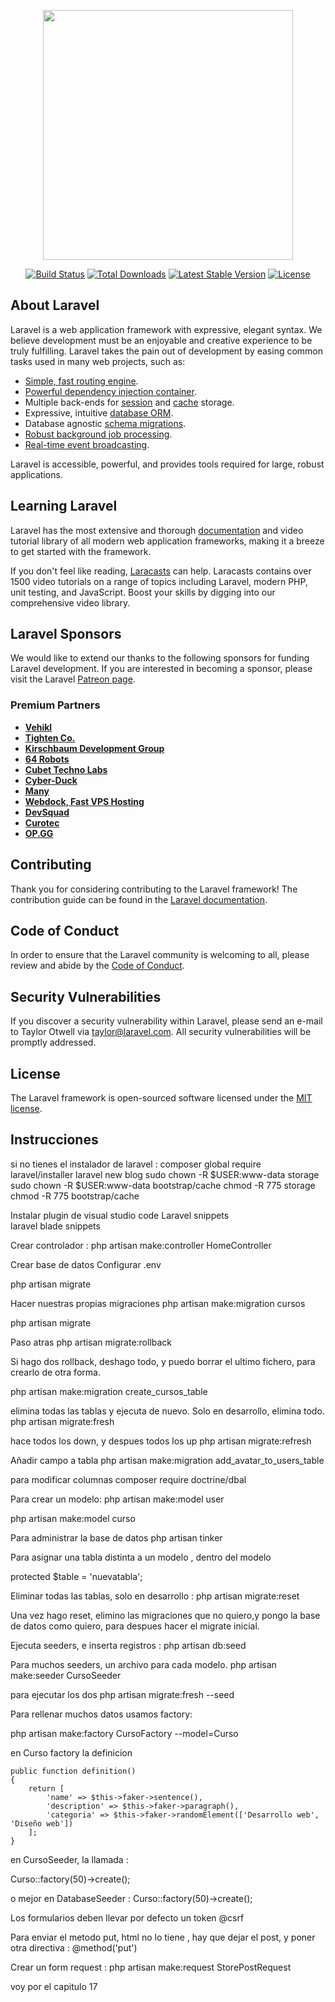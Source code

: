 <p align="center"><a href="https://laravel.com" target="_blank"><img src="https://raw.githubusercontent.com/laravel/art/master/logo-lockup/5%20SVG/2%20CMYK/1%20Full%20Color/laravel-logolockup-cmyk-red.svg" width="400"></a></p>

<p align="center">
<a href="https://travis-ci.org/laravel/framework"><img src="https://travis-ci.org/laravel/framework.svg" alt="Build Status"></a>
<a href="https://packagist.org/packages/laravel/framework"><img src="https://img.shields.io/packagist/dt/laravel/framework" alt="Total Downloads"></a>
<a href="https://packagist.org/packages/laravel/framework"><img src="https://img.shields.io/packagist/v/laravel/framework" alt="Latest Stable Version"></a>
<a href="https://packagist.org/packages/laravel/framework"><img src="https://img.shields.io/packagist/l/laravel/framework" alt="License"></a>
</p>

## About Laravel

Laravel is a web application framework with expressive, elegant syntax. We believe development must be an enjoyable and creative experience to be truly fulfilling. Laravel takes the pain out of development by easing common tasks used in many web projects, such as:

- [Simple, fast routing engine](https://laravel.com/docs/routing).
- [Powerful dependency injection container](https://laravel.com/docs/container).
- Multiple back-ends for [session](https://laravel.com/docs/session) and [cache](https://laravel.com/docs/cache) storage.
- Expressive, intuitive [database ORM](https://laravel.com/docs/eloquent).
- Database agnostic [schema migrations](https://laravel.com/docs/migrations).
- [Robust background job processing](https://laravel.com/docs/queues).
- [Real-time event broadcasting](https://laravel.com/docs/broadcasting).

Laravel is accessible, powerful, and provides tools required for large, robust applications.

## Learning Laravel

Laravel has the most extensive and thorough [documentation](https://laravel.com/docs) and video tutorial library of all modern web application frameworks, making it a breeze to get started with the framework.

If you don't feel like reading, [Laracasts](https://laracasts.com) can help. Laracasts contains over 1500 video tutorials on a range of topics including Laravel, modern PHP, unit testing, and JavaScript. Boost your skills by digging into our comprehensive video library.

## Laravel Sponsors

We would like to extend our thanks to the following sponsors for funding Laravel development. If you are interested in becoming a sponsor, please visit the Laravel [Patreon page](https://patreon.com/taylorotwell).

### Premium Partners

- **[Vehikl](https://vehikl.com/)**
- **[Tighten Co.](https://tighten.co)**
- **[Kirschbaum Development Group](https://kirschbaumdevelopment.com)**
- **[64 Robots](https://64robots.com)**
- **[Cubet Techno Labs](https://cubettech.com)**
- **[Cyber-Duck](https://cyber-duck.co.uk)**
- **[Many](https://www.many.co.uk)**
- **[Webdock, Fast VPS Hosting](https://www.webdock.io/en)**
- **[DevSquad](https://devsquad.com)**
- **[Curotec](https://www.curotec.com/services/technologies/laravel/)**
- **[OP.GG](https://op.gg)**

## Contributing

Thank you for considering contributing to the Laravel framework! The contribution guide can be found in the [Laravel documentation](https://laravel.com/docs/contributions).

## Code of Conduct

In order to ensure that the Laravel community is welcoming to all, please review and abide by the [Code of Conduct](https://laravel.com/docs/contributions#code-of-conduct).

## Security Vulnerabilities

If you discover a security vulnerability within Laravel, please send an e-mail to Taylor Otwell via [taylor@laravel.com](mailto:taylor@laravel.com). All security vulnerabilities will be promptly addressed.

## License

The Laravel framework is open-sourced software licensed under the [MIT license](https://opensource.org/licenses/MIT).


## Instrucciones
si no tienes el instalador de laravel :
composer global require laravel/installer
laravel new blog
sudo chown -R $USER:www-data storage
sudo chown -R $USER:www-data bootstrap/cache
chmod -R 775 storage
chmod -R 775 bootstrap/cache


Instalar plugin de visual studio code Laravel snippets  
laravel blade snippets

Crear controlador :
php artisan make:controller HomeController


Crear base de datos
Configurar .env

php artisan migrate

Hacer nuestras propias migraciones
php artisan make:migration cursos

php artisan migrate

Paso atras
php artisan migrate:rollback

Si hago dos rollback, deshago todo, y puedo borrar el ultimo fichero, para crearlo de otra forma.

php artisan make:migration create_cursos_table

elimina todas las tablas y ejecuta de nuevo. Solo en desarrollo, elimina todo.
php artisan migrate:fresh

hace todos los down, y despues todos los up
php artisan migrate:refresh

Añadir campo a tabla
php artisan make:migration add_avatar_to_users_table


para modificar columnas 
composer require doctrine/dbal

Para crear un modelo:
php artisan make:model user

php artisan make:model curso

Para administrar la base de datos
php artisan tinker

Para asignar una tabla distinta a un modelo , dentro del modelo

protected $table = 'nuevatabla';

Eliminar todas las tablas, solo en desarrollo :
php artisan migrate:reset

Una vez hago reset, elimino las migraciones que no quiero,y pongo la base de datos como quiero, para despues hacer el migrate inicial.


Ejecuta seeders, e inserta registros :
php artisan db:seed

Para muchos seeders, un archivo para cada modelo.
php artisan make:seeder CursoSeeder

para ejecutar los dos
php artisan migrate:fresh --seed

Para rellenar muchos datos usamos factory:

php artisan make:factory CursoFactory --model=Curso

en Curso factory la definicion

    public function definition()
    {
        return [
            'name' => $this->faker->sentence(),
            'description' => $this->faker->paragraph(),
            'categoria' => $this->faker->randomElement(['Desarrollo web', 'Diseño web'])
        ];
    }

en CursoSeeder, la llamada :

Curso::factory(50)->create();

o mejor en DatabaseSeeder : 
Curso::factory(50)->create();


Los formularios deben llevar por defecto un token @csrf

Para enviar el metodo put, html no lo tiene , hay que dejar el post, y poner otra directiva :
@method('put')

Crear un form request :
php artisan make:request StorePostRequest

voy por el capitulo 17